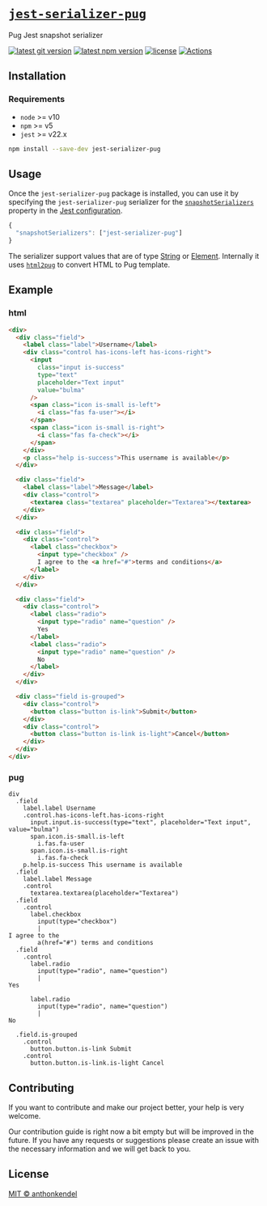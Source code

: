 # [`jest-serializer-pug`](https://github.com/anthonkendel/jest-serializer-pug)

Pug Jest snapshot serializer

[![latest git version](https://img.shields.io/github/v/tag/anthonkendel/jest-serializer-pug?label=version)](https://github.com/anthonkendel/jest-serializer-pug)
[![latest npm version](https://img.shields.io/npm/v/jest-serializer-pug)](https://www.npmjs.com/package/jest-serializer-pug)
[![license](https://img.shields.io/github/license/anthonkendel/jest-serializer-pug)](https://github.com/anthonkendel/jest-serializer-pug/blob/master/LICENSE)
[![Actions](https://github.com/anthonkendel/jest-serializer-pug/workflows/Actions/badge.svg)](https://github.com/anthonkendel/jest-serializer-pug/actions)

## Installation

### Requirements

- `node` >= v10
- `npm` >= v5
- `jest` >= v22.x

```bash
npm install --save-dev jest-serializer-pug
```

## Usage

Once the `jest-serializer-pug` package is installed, you can use it by specifying the `jest-serializer-pug` serializer for the [`snapshotSerializers`](https://jestjs.io/docs/en/configuration#snapshotserializers-arraystring) property in the [Jest configuration](https://jestjs.io/docs/en/configuration).

```js
{
  "snapshotSerializers": ["jest-serializer-pug"]
}
```

The serializer support values that are of type [String](https://developer.mozilla.org/en-US/docs/Web/JavaScript/Reference/Global_Objects/String) or [Element](https://developer.mozilla.org/en-US/docs/Web/API/Element). Internally it uses [`html2pug`](https://github.com/izolate/html2pug) to convert HTML to Pug template.

## Example

### html

```html
<div>
  <div class="field">
    <label class="label">Username</label>
    <div class="control has-icons-left has-icons-right">
      <input
        class="input is-success"
        type="text"
        placeholder="Text input"
        value="bulma"
      />
      <span class="icon is-small is-left">
        <i class="fas fa-user"></i>
      </span>
      <span class="icon is-small is-right">
        <i class="fas fa-check"></i>
      </span>
    </div>
    <p class="help is-success">This username is available</p>
  </div>

  <div class="field">
    <label class="label">Message</label>
    <div class="control">
      <textarea class="textarea" placeholder="Textarea"></textarea>
    </div>
  </div>

  <div class="field">
    <div class="control">
      <label class="checkbox">
        <input type="checkbox" />
        I agree to the <a href="#">terms and conditions</a>
      </label>
    </div>
  </div>

  <div class="field">
    <div class="control">
      <label class="radio">
        <input type="radio" name="question" />
        Yes
      </label>
      <label class="radio">
        <input type="radio" name="question" />
        No
      </label>
    </div>
  </div>

  <div class="field is-grouped">
    <div class="control">
      <button class="button is-link">Submit</button>
    </div>
    <div class="control">
      <button class="button is-link is-light">Cancel</button>
    </div>
  </div>
</div>
```

### pug

```pug
div
  .field
    label.label Username
    .control.has-icons-left.has-icons-right
      input.input.is-success(type="text", placeholder="Text input", value="bulma")
      span.icon.is-small.is-left
        i.fas.fa-user
      span.icon.is-small.is-right
        i.fas.fa-check
    p.help.is-success This username is available
  .field
    label.label Message
    .control
      textarea.textarea(placeholder="Textarea")
  .field
    .control
      label.checkbox
        input(type="checkbox")
        |
I agree to the
        a(href="#") terms and conditions
  .field
    .control
      label.radio
        input(type="radio", name="question")
        |
Yes

      label.radio
        input(type="radio", name="question")
        |
No

  .field.is-grouped
    .control
      button.button.is-link Submit
    .control
      button.button.is-link.is-light Cancel
```

## Contributing

If you want to contribute and make our project better, your help is very welcome.

Our contribution guide is right now a bit empty but will be improved in the future. If you have any requests or suggestions please create an issue with the necessary information and we will get back to you.

## License

[MIT © anthonkendel](https://choosealicense.com/licenses/mit/)
